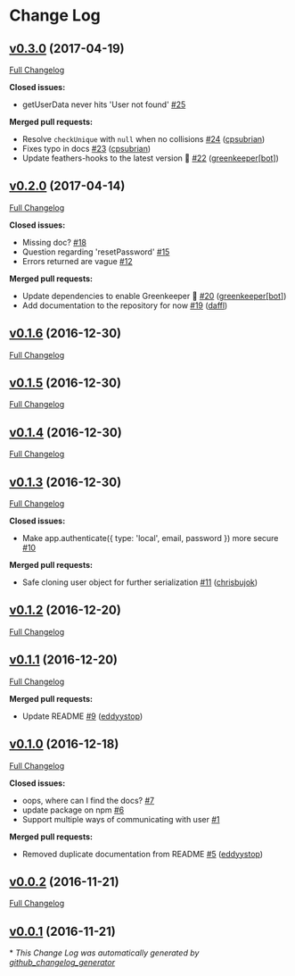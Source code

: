 # Change Log

## [v0.3.0](https://github.com/feathersjs/feathers-authentication-management/tree/v0.3.0) (2017-04-19)
[Full Changelog](https://github.com/feathersjs/feathers-authentication-management/compare/v0.2.0...v0.3.0)

**Closed issues:**

- getUserData never hits 'User not found' [\#25](https://github.com/feathersjs/feathers-authentication-management/issues/25)

**Merged pull requests:**

- Resolve `checkUnique` with `null` when no collisions [\#24](https://github.com/feathersjs/feathers-authentication-management/pull/24) ([cpsubrian](https://github.com/cpsubrian))
- Fixes typo in docs [\#23](https://github.com/feathersjs/feathers-authentication-management/pull/23) ([cpsubrian](https://github.com/cpsubrian))
- Update feathers-hooks to the latest version 🚀 [\#22](https://github.com/feathersjs/feathers-authentication-management/pull/22) ([greenkeeper[bot]](https://github.com/integration/greenkeeper))

## [v0.2.0](https://github.com/feathersjs/feathers-authentication-management/tree/v0.2.0) (2017-04-14)
[Full Changelog](https://github.com/feathersjs/feathers-authentication-management/compare/v0.1.6...v0.2.0)

**Closed issues:**

- Missing doc? [\#18](https://github.com/feathersjs/feathers-authentication-management/issues/18)
- Question regarding 'resetPassword' [\#15](https://github.com/feathersjs/feathers-authentication-management/issues/15)
- Errors returned are vague [\#12](https://github.com/feathersjs/feathers-authentication-management/issues/12)

**Merged pull requests:**

- Update dependencies to enable Greenkeeper 🌴 [\#20](https://github.com/feathersjs/feathers-authentication-management/pull/20) ([greenkeeper[bot]](https://github.com/integration/greenkeeper))
- Add documentation to the repository for now [\#19](https://github.com/feathersjs/feathers-authentication-management/pull/19) ([daffl](https://github.com/daffl))

## [v0.1.6](https://github.com/feathersjs/feathers-authentication-management/tree/v0.1.6) (2016-12-30)
[Full Changelog](https://github.com/feathersjs/feathers-authentication-management/compare/v0.1.5...v0.1.6)

## [v0.1.5](https://github.com/feathersjs/feathers-authentication-management/tree/v0.1.5) (2016-12-30)
[Full Changelog](https://github.com/feathersjs/feathers-authentication-management/compare/v0.1.4...v0.1.5)

## [v0.1.4](https://github.com/feathersjs/feathers-authentication-management/tree/v0.1.4) (2016-12-30)
[Full Changelog](https://github.com/feathersjs/feathers-authentication-management/compare/v0.1.3...v0.1.4)

## [v0.1.3](https://github.com/feathersjs/feathers-authentication-management/tree/v0.1.3) (2016-12-30)
[Full Changelog](https://github.com/feathersjs/feathers-authentication-management/compare/v0.1.2...v0.1.3)

**Closed issues:**

- Make app.authenticate\({ type: 'local', email, password }\) more secure [\#10](https://github.com/feathersjs/feathers-authentication-management/issues/10)

**Merged pull requests:**

- Safe cloning user object for further serialization [\#11](https://github.com/feathersjs/feathers-authentication-management/pull/11) ([chrisbujok](https://github.com/chrisbujok))

## [v0.1.2](https://github.com/feathersjs/feathers-authentication-management/tree/v0.1.2) (2016-12-20)
[Full Changelog](https://github.com/feathersjs/feathers-authentication-management/compare/v0.1.1...v0.1.2)

## [v0.1.1](https://github.com/feathersjs/feathers-authentication-management/tree/v0.1.1) (2016-12-20)
[Full Changelog](https://github.com/feathersjs/feathers-authentication-management/compare/v0.1.0...v0.1.1)

**Merged pull requests:**

- Update README [\#9](https://github.com/feathersjs/feathers-authentication-management/pull/9) ([eddyystop](https://github.com/eddyystop))

## [v0.1.0](https://github.com/feathersjs/feathers-authentication-management/tree/v0.1.0) (2016-12-18)
[Full Changelog](https://github.com/feathersjs/feathers-authentication-management/compare/v0.0.2...v0.1.0)

**Closed issues:**

- oops, where can I find the docs? [\#7](https://github.com/feathersjs/feathers-authentication-management/issues/7)
- update package on npm [\#6](https://github.com/feathersjs/feathers-authentication-management/issues/6)
- Support multiple ways of communicating with user [\#1](https://github.com/feathersjs/feathers-authentication-management/issues/1)

**Merged pull requests:**

- Removed duplicate documentation from README [\#5](https://github.com/feathersjs/feathers-authentication-management/pull/5) ([eddyystop](https://github.com/eddyystop))

## [v0.0.2](https://github.com/feathersjs/feathers-authentication-management/tree/v0.0.2) (2016-11-21)
[Full Changelog](https://github.com/feathersjs/feathers-authentication-management/compare/v0.0.1...v0.0.2)

## [v0.0.1](https://github.com/feathersjs/feathers-authentication-management/tree/v0.0.1) (2016-11-21)


\* *This Change Log was automatically generated by [github_changelog_generator](https://github.com/skywinder/Github-Changelog-Generator)*